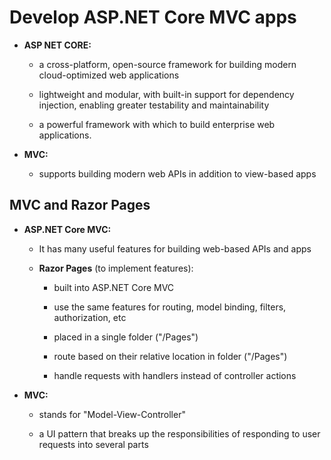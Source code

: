 # Develop ASP.NET Core MVC apps

* **ASP NET CORE:**
    * a cross-platform, open-source framework for building modern cloud-optimized web applications

    * lightweight and modular, with built-in support for dependency injection, enabling greater testability and maintainability

    * a powerful framework with which to build enterprise web applications.

* **MVC:**
    * supports building modern web APIs in addition to view-based apps

## MVC and Razor Pages

* **ASP.NET Core MVC:**
    * It has many useful features for building web-based APIs and apps

    * **Razor Pages** (to implement features):

        * built into ASP.NET Core MVC

        * use the same features for routing, model binding, filters, authorization, etc

        * placed in a single folder ("/Pages")

        * route based on their relative location in folder ("/Pages")

        * handle requests with handlers instead of controller actions


* **MVC:**
    * stands for "Model-View-Controller"

    * a UI pattern that breaks up the responsibilities of responding to user requests into several parts 
